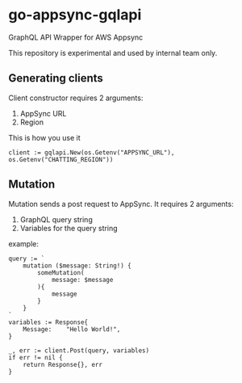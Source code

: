 # go-appsync-gqlapi
GraphQL API Wrapper for AWS Appsync

This repository is experimental and used by internal team only.

## Generating clients
Client constructor requires 2 arguments:
1. AppSync URL
2. Region

This is how you use it

`client := gqlapi.New(os.Getenv("APPSYNC_URL"), os.Getenv("CHATTING_REGION"))`

## Mutation
Mutation sends a post request to AppSync. It requires 2 arguments:
1. GraphQL query string
1. Variables for the query string

example:

```golang
query := `
    mutation ($message: String!) {
        someMutation(
            message: $message
        ){
            message
        }
    }
`
variables := Response{
    Message:    "Hello World!",
}

_, err := client.Post(query, variables)
if err != nil {
    return Response{}, err
}
```